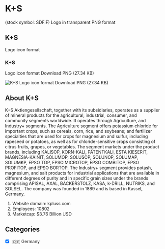 # K+S
 (stock symbol: SDF.F) Logo in transparent PNG format

## K+S
 Logo icon format

### K+S
 Logo icon format Download PNG (27.34 KB)

![K+S
 Logo icon format Download PNG (27.34 KB)](/img/orig/SDF.F-253f5c97.png)

## About K+S


K+S Aktiengesellschaft, together with its subsidiaries, operates as a supplier of mineral products for the agricultural, industrial, consumer, and community segments worldwide. It operates through Agriculture, and Industry+ segments. The Agriculture segment offers potassium chloride for important crops, such as cereals, corn, rice, and soybeans; and fertilizer specialties that are used for crops for magnesium and sulfur, including rapeseed or potatoes, as well as for chloride-sensitive crops consisting of citrus fruits, grapes, or vegetables. The segment markets under the product brands, including KALISOP, KORN-KALI, PATENTKALI, ESTA KIESERIT, MAGNESIA-KAINIT, SOLUMOP, SOLUSOP, SOLUNOP, SOLUMAP, SOLUMKP, EPSO TOP, EPSO MICROTOP, EPSO COMBITOP, EPSO PROFITOP, and EPSO BORTOP. The Industry+ segment provides potash, magnesium, and salt products for industrial applications that are available in different degrees of purity and in specific grain sizes under the brands comprising APISAL, AXAL, BÄCKERSTOLZ, KASA, k-DRILL, NUTRIKS, and SOLSEL. The company was founded in 1889 and is based in Kassel, Germany.

1. Website domain: kpluss.com
2. Employees: 10802
3. Marketcap: $3.76 Billion USD


## Categories
- [x] 🇩🇪 Germany
